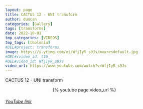```yaml
---
layout: page
title: CACTUS 12 - UNI transform
author: duncan
categories: [Gallery]
tags: [transforms]
date: 2022-10-01
tmp_categories: [VIDEOS]
tmp_tags: [tholonia]
#DEL#project: transforms
image: https://i.ytimg.com/vi/WfjIyR_s9Js/maxresdefault.jpg
#DEL#xvideo_id: t16_
#DEL#video_id: WfjIyR_s9Js
video_url: https://www.youtube.com/watch?v=WfjIyR_s9Js
---
```


CACTUS 12 - UNI transform

<center>{% youtube page.video_url %}</center>

<h6><a target = "_blank" href="https://www.youtube.com/embed/{{page.video_id}}">YouTube link</a></h6>
